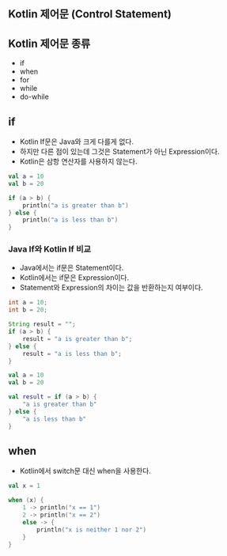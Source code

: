 ## Kotlin 제어문 (Control Statement)

## Kotlin 제어문 종류
- if
- when
- for
- while
- do-while

## if
- Kotlin If문은 Java와 크게 다를게 없다.
- 하지만 다른 점이 있는데 그것은 Statement가 아닌 Expression이다.
- Kotlin은 삼항 연산자를 사용하지 않는다.

```kotlin
val a = 10
val b = 20

if (a > b) {
    println("a is greater than b")
} else {
    println("a is less than b")
}
```

### Java If와 Kotlin If 비교
- Java에서는 if문은 Statement이다.
- Kotlin에서는 if문은 Expression이다.
- Statement와 Expression의 차이는 값을 반환하는지 여부이다.

```java
int a = 10;
int b = 20;

String result = "";
if (a > b) {
    result = "a is greater than b";
} else {
    result = "a is less than b";
}
```

```kotlin
val a = 10
val b = 20

val result = if (a > b) {
    "a is greater than b"
} else {
    "a is less than b"
}
```



## when
- Kotlin에서 switch문 대신 when을 사용한다.

```kotlin
val x = 1

when (x) {
    1 -> println("x == 1")
    2 -> println("x == 2")
    else -> {
        println("x is neither 1 nor 2")
    }
}
```

